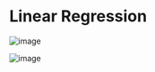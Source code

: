 <h1>Linear Regression</h1>

![image](https://user-images.githubusercontent.com/89120960/223510699-8ec14c56-5e92-49c9-b9da-5fbb15a54e95.png)

![image](https://user-images.githubusercontent.com/89120960/223510818-0e540923-fc48-483a-ba5c-2259369e386a.png)

